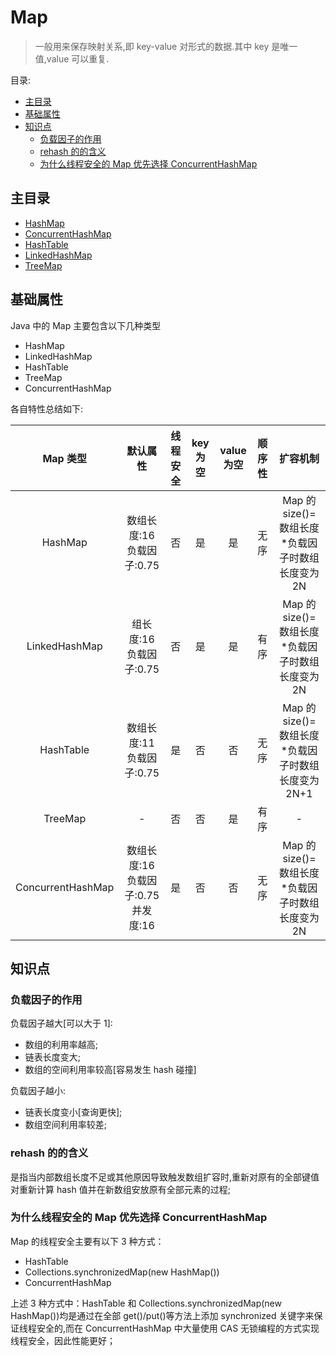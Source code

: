 # Map<!-- omit in toc -->

> 一般用来保存映射关系,即 key-value 对形式的数据.其中 key 是唯一值,value 可以重复.

目录:

- [主目录](#主目录)
- [基础属性](#基础属性)
- [知识点](#知识点)
  - [负载因子的作用](#负载因子的作用)
  - [rehash 的的含义](#rehash-的的含义)
  - [为什么线程安全的 Map 优先选择 ConcurrentHashMap](#为什么线程安全的-map-优先选择-concurrenthashmap)

## 主目录

- [HashMap](./hashmap.md)
- [ConcurrentHashMap](./concurrent_hashmap.md)
- [HashTable](./hashtable.md)
- [LinkedHashMap](./linkedhashmap.md)
- [TreeMap](./treemap.md)

## 基础属性

Java 中的 Map 主要包含以下几种类型

- HashMap
- LinkedHashMap
- HashTable
- TreeMap
- ConcurrentHashMap

各自特性总结如下:

|     Map 类型      |                 默认属性                  | 线程安全 | key 为空 | value 为空 | 顺序性 |                      扩容机制                       |
| :---------------: | :---------------------------------------: | :------: | :------: | :--------: | :----: | :-------------------------------------------------: |
|      HashMap      |       数组长度:16<br>负载因子:0.75        |    否    |    是    |     是     |  无序  |  Map 的 size()=数组长度\*负载因子时数组长度变为 2N  |
|   LinkedHashMap   |        组长度:16<br>负载因子:0.75         |    否    |    是    |     是     |  有序  |  Map 的 size()=数组长度\*负载因子时数组长度变为 2N  |
|     HashTable     |       数组长度:11<br>负载因子:0.75        |    是    |    否    |     否     |  无序  | Map 的 size()=数组长度\*负载因子时数组长度变为 2N+1 |
|      TreeMap      |                     -                     |    否    |    否    |     是     |  有序  |                          -                          |
| ConcurrentHashMap | 数组长度:16<br>负载因子:0.75<br>并发度:16 |    是    |    否    |     否     |  无序  |  Map 的 size()=数组长度\*负载因子时数组长度变为 2N  |

## 知识点

### 负载因子的作用

负载因子越大[可以大于 1]:

- 数组的利用率越高;
- 链表长度变大;
- 数组的空间利用率较高[容易发生 hash 碰撞]

负载因子越小:

- 链表长度变小[查询更快];
- 数组空间利用率较差;

### rehash 的的含义

是指当内部数组长度不足或其他原因导致触发数组扩容时,重新对原有的全部键值对重新计算 hash 值并在新数组安放原有全部元素的过程;

### 为什么线程安全的 Map 优先选择 ConcurrentHashMap

Map 的线程安全主要有以下 3 种方式：

- HashTable
- Collections.synchronizedMap(new HashMap())
- ConcurrentHashMap

上述 3 种方式中：HashTable 和 Collections.synchronizedMap(new HashMap())均是通过在全部 get()/put()等方法上添加 synchronized 关键字来保证线程安全的,而在 ConcurrentHashMap 中大量使用 CAS 无锁编程的方式实现线程安全，因此性能更好；
